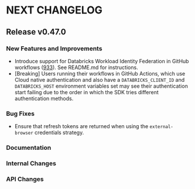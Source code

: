 # NEXT CHANGELOG

## Release v0.47.0

### New Features and Improvements
* Introduce support for Databricks Workload Identity Federation in GitHub workflows ([933](https://github.com/databricks/databricks-sdk-py/pull/933)).
  See README.md for instructions.
* [Breaking] Users running their workflows in GitHub Actions, which use Cloud native authentication and also have a `DATABRICKS_CLIENT_ID` and `DATABRICKS_HOST`
  environment variables set may see their authentication start failing due to the order in which the SDK tries different authentication methods.

### Bug Fixes

 * Ensure that refresh tokens are returned when using the `external-browser` credentials strategy.

### Documentation

### Internal Changes

### API Changes
